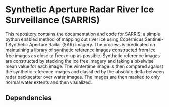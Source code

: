 # Synthetic Aperture Radar River Ice Surveillance (SARRIS)

This repository contains the documentation and code for SARRIS, a simple python enabled method of mapping out river ice using Copernicus Sentinel-1 Synthetic Aperture Radar (SAR) imagery.  The process is predicated on maintaining a library
of synthetic reference images constructed from ice free images as close to freeze-up as possible.  Synthetic reference images are constructed by stacking the ice free imagery and taking a pixelwise mean value for each image.  The wintertime 
image is then compared against the synthetic reference images and classified by the absolute delta between radar backscatter over water images.  The images are then masked to only normal water extents and then visualized.

## Dependencies
